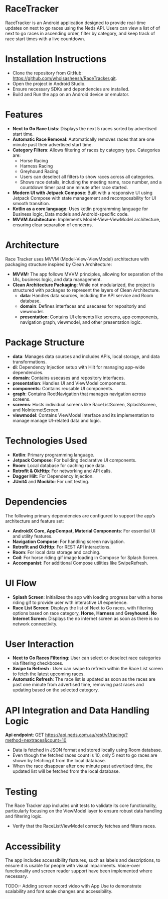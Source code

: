 # RaceTracker
RaceTracker is an Android application designed to provide real-time updates on next to go races using the Neds API. Users can view a list of of next to go races in ascending order, filter by category, and keep track of race start times with a live countdown.

# Installation Instructions
- Clone the repository from GitHub: https://github.com/whoisasheesh/RaceTracker.git.
- Open the project in Android Studio.
- Ensure necessary SDKs and dependencies are installed.
- Build and Run the app on an Android device or emulator.

# Features
- **Next to Go Race Lists**: Displays the next 5 races sorted by advertised start time.
- **Automatic Race Removal**: Automatically removes races that are one minute past their advertised start time.
- **Category Filters**: Allows filtering of races by category type. Categories are:
  - Horse Racing
  - Harness Racing
  - Greyhound Racing
  - Users can deselect all filters to show races across all categories.
  - Shows race details, including the meeting name, race number, and a countdown timer past one minute after race started.
- **Modern UI with Jetpack Compose**: Built with a responsive UI using Jetpack Compose with state management and recomposability for UI smooth transition.
- **Kotlin as a core language**: Uses kotlin programming language for Business logic, Data models and Android-specific code.
- **MVVM Architecture**: Implements Model-View-ViewModel architecture, ensuring clear separation of concerns.

# Architecture
Race Tracker uses MVVM (Model-View-ViewModel) architecture with packaging structure inspired by Clean Architecture:
- **MVVM:** The app follows MVVM principles, allowing for separation of the UIs, business logic, and data management.
- **Clean Architecture Packaging**: While not modularized, the project is structured with packages to represent the layers of Clean Architecture.
  - **data**: Handles data sources, including the API service and Room database.
  - **domain**: Defines interfaces and usecases for repositoriy and viewmodel.
  - **presentation**: Contains UI elements like screens, app components, navigation graph, viewmodel, and other presentation logic.

# Package Structure
- **data**: Manages data sources and includes APIs, local storage, and data transformations.
- **di**: Dependency Injection setup with Hilt for managing app-wide dependencies.
- **domain**: Contains usecases and repository interfaces.
- **presentation**: Handles UI and ViewModel components.
- **components**: Contains reusable UI components.
- **graph**: Contains RootNavigation that manages navigation across screens.
- **screens**: Hosts individual screens like RaceListScreen, SplashScreen, and NoInternetScreen.
- **viewmodel**: Contains ViewModel interface and its implementation to manage manage UI-related data and logic.

# Technologies Used
- **Kotlin**: Primary programming language.
- **Jetpack Compose**: For building declarative UI components.
- **Room**: Local database for caching race data.
- **Retrofit & OkHttp**: For networking and API calls.
- **Dagger Hilt**: For Dependency Injection.
- **JUnit4** and **Mockito**: For unit testing.

# Dependencies
The following primary dependencies are configured to support the app’s architecture and feature set:
- **AndroidX Core, AppCompat, Material Components**: For essential UI and utility features.
- **Navigation Compose**: For handling screen navigation.
- **Retrofit and OkHttp**: For REST API interactions.
- **Room**: For local data storage and caching.
- **Coil**: For horse riding gif image loading in Compose for Splash Screen.
- **Accompanist**: For additional Compose utilities like SwipeRefresh.

# UI Flow
- **Splash Screen**: Initializes the app with loading progress bar with a horse riding gif to provide user with interactive UI experience.
- **Race List Screen**: Displays the list of Next to Go races, with filtering options based on race category, **Horse**, **Harness** and **Greyhound**.
**No Internet Screen**: Displays the no internet screen as soon as there is no network connectivity.

# User Interaction
- **Next to Go Races Filtering**: User can select or deselect race categories via filtering checkboxes.
- **Swipe to Refresh** : User can swipe to refresh within the Race List screen to fetch the latest upcoming races.
- **Automatic Refresh**: The race list is updated as soon as the races are past one minute from advertised time, removing past races and updating based on the selected category.

# API Integration and Data Handling Logic
 **Api endpoint**: GET https://api.neds.com.au/rest/v1/racing/?method=nextraces&count=10
- Data is fetched in JSON format and stored locally using Room database.
- Even though the fetched races count is 10, only 5 next to go races are shown by fetching it from the local database.
- When the race disappear after one minute past advertised time, the updated list will be fetched from the local database.

# Testing
The Race Tracker app includes unit tests to validate its core functionality, particularly focusing on the ViewModel layer to ensure robust data handling and filtering logic.
- Verify that the RaceListViewModel correctly fetches and filters races.

# Accessibility
The app includes accessibility features, such as labels and descriptions, to ensure it is usable for people with visual impairments. Voice-over functionality and screen reader support have been implemented where necessary.

TODO:- Adding screen record video with App Use to demonstrate scalability and font scale changes and accessibility.

